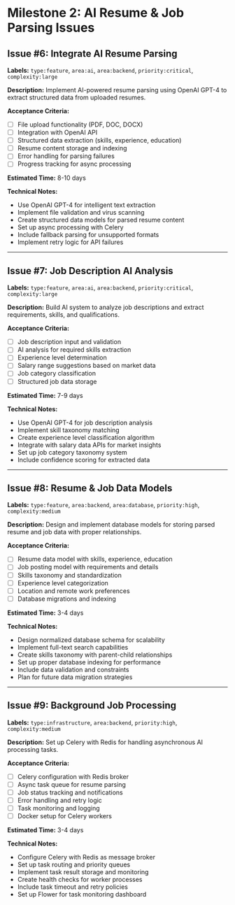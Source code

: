 # Milestone 2: AI Resume & Job Parsing Issues

## Issue #6: Integrate AI Resume Parsing

**Labels:** `type:feature`, `area:ai`, `area:backend`, `priority:critical`, `complexity:large`

**Description:**
Implement AI-powered resume parsing using OpenAI GPT-4 to extract structured data from uploaded resumes.

**Acceptance Criteria:**
- [ ] File upload functionality (PDF, DOC, DOCX)
- [ ] Integration with OpenAI API
- [ ] Structured data extraction (skills, experience, education)
- [ ] Resume content storage and indexing
- [ ] Error handling for parsing failures
- [ ] Progress tracking for async processing

**Estimated Time:** 8-10 days

**Technical Notes:**
- Use OpenAI GPT-4 for intelligent text extraction
- Implement file validation and virus scanning
- Create structured data models for parsed resume content
- Set up async processing with Celery
- Include fallback parsing for unsupported formats
- Implement retry logic for API failures

---

## Issue #7: Job Description AI Analysis

**Labels:** `type:feature`, `area:ai`, `area:backend`, `priority:critical`, `complexity:large`

**Description:**
Build AI system to analyze job descriptions and extract requirements, skills, and qualifications.

**Acceptance Criteria:**
- [ ] Job description input and validation
- [ ] AI analysis for required skills extraction
- [ ] Experience level determination
- [ ] Salary range suggestions based on market data
- [ ] Job category classification
- [ ] Structured job data storage

**Estimated Time:** 7-9 days

**Technical Notes:**
- Use OpenAI GPT-4 for job description analysis
- Implement skill taxonomy matching
- Create experience level classification algorithm
- Integrate with salary data APIs for market insights
- Set up job category taxonomy system
- Include confidence scoring for extracted data

---

## Issue #8: Resume & Job Data Models

**Labels:** `type:feature`, `area:backend`, `area:database`, `priority:high`, `complexity:medium`

**Description:**
Design and implement database models for storing parsed resume and job data with proper relationships.

**Acceptance Criteria:**
- [ ] Resume data model with skills, experience, education
- [ ] Job posting model with requirements and details
- [ ] Skills taxonomy and standardization
- [ ] Experience level categorization
- [ ] Location and remote work preferences
- [ ] Database migrations and indexing

**Estimated Time:** 3-4 days

**Technical Notes:**
- Design normalized database schema for scalability
- Implement full-text search capabilities
- Create skills taxonomy with parent-child relationships
- Set up proper database indexing for performance
- Include data validation and constraints
- Plan for future data migration strategies

---

## Issue #9: Background Job Processing

**Labels:** `type:infrastructure`, `area:backend`, `priority:high`, `complexity:medium`

**Description:**
Set up Celery with Redis for handling asynchronous AI processing tasks.

**Acceptance Criteria:**
- [ ] Celery configuration with Redis broker
- [ ] Async task queue for resume parsing
- [ ] Job status tracking and notifications
- [ ] Error handling and retry logic
- [ ] Task monitoring and logging
- [ ] Docker setup for Celery workers

**Estimated Time:** 3-4 days

**Technical Notes:**
- Configure Celery with Redis as message broker
- Set up task routing and priority queues
- Implement task result storage and monitoring
- Create health checks for worker processes
- Include task timeout and retry policies
- Set up Flower for task monitoring dashboard 